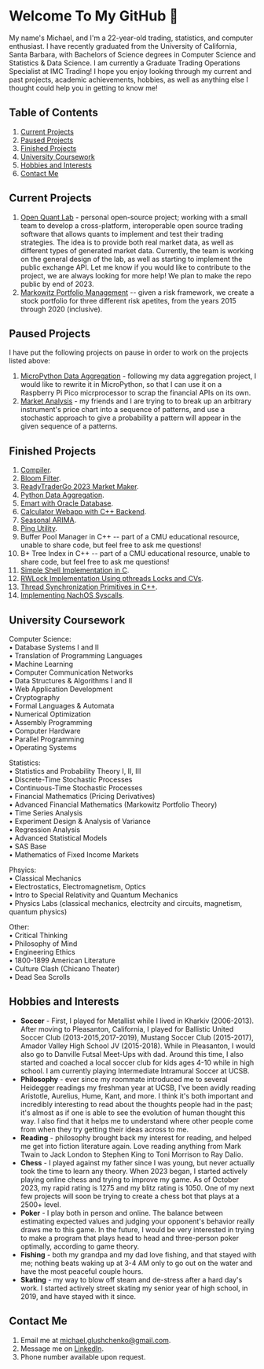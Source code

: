 # Welcome To My GitHub 👋
My name's Michael, and I'm a 22-year-old trading, statistics, and computer enthusiast. I have recently graduated from the University of California, Santa Barbara, with Bachelors of Science degrees in Computer Science and Statistics & Data Science. I am currently a Graduate Trading Operations Specialist at IMC Trading! I hope you enjoy looking through my current and past projects, academic achievements, hobbies, as well as anything else I thought could help you in getting to know me!  

## Table of Contents
  1) [Current Projects](https://github.com/mglush/mglush/blob/main/README.md#current-projects)  
  2) [Paused Projects](https://github.com/mglush/mglush/blob/main/README.md#paused-projects)  
  3) [Finished Projects](https://github.com/mglush/mglush/blob/main/README.md#finished-projects)  
  4) [University Coursework](https://github.com/mglush/mglush/blob/main/README.md#university-coursework)  
  5) [Hobbies and Interests](https://github.com/mglush/mglush/blob/main/README.md#hobbies-and-interests)  
  6) [Contact Me](https://github.com/mglush/mglush/blob/main/README.md#contact-me)  

## Current Projects
1) [Open Quant Lab](https://github.com/open-quant-lab) - personal open-source project; working with a small team to develop a cross-platform, interoperable open source trading software that allows quants to implement and test their trading strategies. The idea is to provide both real market data, as well as different types of generated market data. Currently, the team is working on the general design of the lab, as well as starting to implement the public exchange API. Let me know if you would like to contribute to the project, we are always looking for more help! We plan to make the repo public by end of 2023.
2) [Markowitz Portfolio Management](https://github.com/pstat176-portfolio-management) -- given a risk framework, we create a stock portfolio for three different risk apetites, from the years 2015 through 2020 (inclusive).  

## Paused Projects
I have put the following projects on pause in order to work on the projects listed above:
1) [MicroPython Data Aggregation](https://github.com/mglush/data-aggregation) - following my data aggregation project, I would like to rewrite it in MicroPython, so that I can  use it on a Raspberry Pi Pico micrprocessor to scrap the financial APIs on its own.  
2) [Market Analysis](https://github.com/mglush/market-analysis/) - my friends and I are trying to to break up an arbitrary instrument's price chart into a sequence of patterns, and use a stochastic approach to give a probability a pattern will appear in the given sequence of a patterns.  

## Finished Projects
1) [Compiler](https://github.com/mglush/compiler-construction).  
2) [Bloom Filter](https://github.com/mglush/bloom-filter).  
3) [ReadyTraderGo 2023 Market Maker](https://github.com/mglush/ready-trader-go-2023).  
4) [Python Data Aggregation](https://github.com/mglush/data-aggregation).  
5) [Emart with Oracle Database](https://github.com/mglush/emart).  
6) [Calculator Webapp with C++ Backend](https://github.com/mglush/calculator-webapp).  
7) [Seasonal ARIMA](https://github.com/mglush/seasonal_arima).  
8) [Ping Utility](https://github.com/mglush/ping-utility).  
9) Buffer Pool Manager in C++ -- part of a CMU educational resource, unable to share code, but feel free to ask me questions!  
10) B+ Tree Index in C++ -- part of a CMU educational resource, unable to share code, but feel free to ask me questions!  
11) [Simple Shell Implementation in C](https://github.com/mglush/simple_shell).  
12) [RWLock Implementation Using pthreads Locks and CVs](https://github.com/mglush/rw_lock).  
13) [Thread Synchronization Primitives in C++](https://github.com/mglush/thread_synch).
14) [Implementing NachOS Syscalls](https://github.com/mglush/nachos_syscalls).  

## University Coursework
Computer Science:  
• Database Systems I and II  
• Translation of Programming Languages  
• Machine Learning  
• Computer Communication Networks  
• Data Structures & Algorithms I and II  
• Web Application Development  
• Cryptography  
• Formal Languages & Automata  
• Numerical Optimization  
• Assembly Programming  
• Computer Hardware  
• Parallel Programming  
• Operating Systems  

Statistics:  
• Statistics and Probability Theory I, II, III  
• Discrete-Time Stochastic Processes  
• Continuous-Time Stochastic Processes  
• Financial Mathematics (Pricing Derivatives)  
• Advanced Financial Mathematics (Markowitz Portfolio Theory)  
• Time Series Analysis  
• Experiment Design & Analysis of Variance  
• Regression Analysis  
• Advanced Statistical Models  
• SAS Base  
• Mathematics of Fixed Income Markets  

Phsyics:  
• Classical Mechanics  
• Electrostatics, Electromagnetism, Optics  
• Intro to Special Relativity and Quantum Mechanics  
• Physics Labs (classical mechanics, electrcity and circuits, magnetism, quantum physics)  

Other:  
• Critical Thinking  
• Philosophy of Mind  
• Engineering Ethics  
• 1800-1899 American Literature  
• Culture Clash (Chicano Theater)  
• Dead Sea Scrolls  

## Hobbies and Interests
- **Soccer** - First, I played for Metallist while I lived in Kharkiv (2006-2013). After moving to Pleasanton, California, I played for Ballistic United Soccer Club (2013-2015,2017-2019), Mustang Soccer Club (2015-2017), Amador Valley High School JV (2015-2018). While in Pleasanton, I would also go to Danville Futsal Meet-Ups with dad. Around this time, I also started and coached a local soccer club for kids ages 4-10 while in high school. I am currently playing Intermediate Intramural Soccer at UCSB.  
- **Philosophy** - ever since my roommate introduced me to several Heidegger readings my freshman year at UCSB, I've been avidly reading Aristotle, Aurelius, Hume, Kant, and more. I think it's both important and incredibly interesting to read about the thoughts people had in the past; it's almost as if one is able to see the evolution of human thought this way. I also find that it helps me to understand where other people come from when they try getting their ideas across to me.  
- **Reading** - philosophy brought back my interest for reading, and helped me get into fiction literature again. Love reading anything from Mark Twain to Jack London to Stephen King to Toni Morrison to Ray Dalio.  
- **Chess** - I played against my father since I was young, but never actually took the time to learn any theory. When 2023 began, I started actively playing online chess and trying to improve my game. As of October 2023, my rapid rating is 1275 and my blitz rating is 1050. One of my next few projects will soon be trying to create a chess bot that plays at a 2500+ level.  
- **Poker** - I play both in person and online. The balance between estimating expected values and judging your opponent's behavior really draws me to this game. In the future, I would be very interested in trying to make a program that plays head to head and three-person poker optimally, according to game theory.  
- **Fishing** - both my grandpa and my dad love fishing, and that stayed with me; nothing beats waking up at 3-4 AM only to go out on the water and have the most peaceful couple hours.  
- **Skating** - my way to blow off steam and de-stress after a hard day's work. I started actively street skating my senior year of high school, in 2019, and have stayed with it since.  

## Contact Me
1) Email me at [michael.glushchenko@gmail.com](mailto:michael.glushchenko@gmail.com).  
2) Message me on [LinkedIn](https://www.linkedin.com/in/michael-glush/).  
3) Phone number available upon request.
